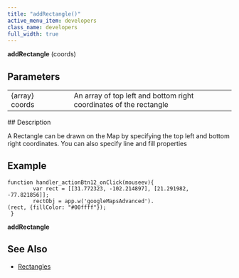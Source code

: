 ```yaml
---
title: "addRectangle()"
active_menu_item: developers
class_name: developers
full_width: true
---
```



**addRectangle** (coords)

## Parameters

<table>
<tr>
<td width="169">
{array} coords

</td>
<td width="17">
</td>
<td width="694">
An array of top left and bottom right coordinates of the rectangle

</td>
</tr>
</table>
## Description

A Rectangle can be drawn on the Map by specifying the top left and bottom right coordinates. You can also specify line and fill properties

## **Example**

    function handler_actionBtn12_onClick(mouseev){
            var rect = [[31.772323, -102.214897], [21.291982, -77.821856]];
            rectObj = app.w('googleMapsAdvanced').
    (rect, {fillColor: "#00ffff"});
     }
     
     
   

**addRectangle**

## **See Also**

 - [Rectangles](../../../../product-guide/advanced-important-widgets/google-v3-maps-widget/working-with-overlays/rectangles)

